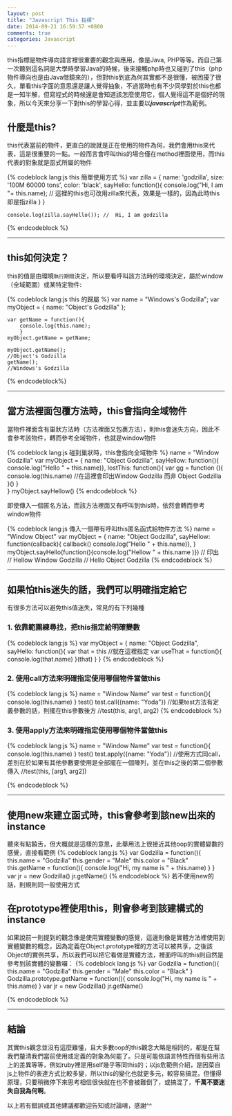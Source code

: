 ```yaml
---
layout: post
title: "Javascript This 指標"
date: 2014-09-21 16:59:57 +0800
comments: true
categories: Javascript
---
```


this指標是物件導向語言裡很重要的觀念與應用，像是Java, PHP等等。而自己第一次聽到這名詞是大學時學習Java的時候，後來接觸php時也又碰到了this（php物件導向也是由Java借鏡來的），但對this到底為何其實都不是很懂，被困擾了很久，單看this字面的意思還是讓人覺得抽象，不過當時也有不少同學對於this也都是一知半解，但寫程式的時候還是會知道該怎麼使用它，個人覺得這不是個好的現象，所以今天來分享一下對this的學習心得，並主要以***javascript***作為範例。
<!-- more -->

## 什麼是this?
this代表當前的物件，更直白的說就是正在使用的物件為何，我們會用this來代表，這是很重要的一點。一般而言會呼叫this的場合僅在method裡面使用，而this代表的對象就是函式所屬的物件

{% codeblock lang:js this 簡單使用方式 %}
	var zilla = {
		name: 'godzilla',
		size: '100M 60000 tons',
		color: 'black',
		sayHello: function(){
			console.log("Hi, I am "+ this.name); // 這裡的this也可改用zilla來代表，效果是一樣的，因為此時this即是指zilla
			}
	}
	
	console.log(zilla.sayHello()); //  Hi, I am godzilla
{% endcodeblock %}

---

## this如何決定？

this的值是由環境`執行期間`決定，所以要看呼叫該方法時的環境決定，屬於window（全域範圍）或某特定物件:

{% codeblock lang:js this 的歸屬 %}
	var name = "Windows\'s Godzilla";
	var myObject = { name: "Object\'s Godzilla" };
	
	var getName = function(){
		console.log(this.name);
		}
	myObject.getName = getName;
	
	myObject.getName();
	//Object's Godzilla
	getName();
	//Windows's Godzilla
{% endcodeblock%}

---

## 當方法裡面包覆方法時，this會指向全域物件
當物件裡面含有巢狀方法時（方法裡面又包裹方法），則this會迷失方向，因此不會參考該物件，轉而參考全域物件，也就是window物件

{% codeblock lang:js 碰到巢狀時，this會指向全域物件 %}
	name = "Window Godzilla"
	var myObject = {
	   name: "Object Godzilla",
	   sayHellow: function(){
	   console.log("Hello " + this.name)},
	   lostThis: function(){
	     var gg = function (){
	     	console.log(this.name) //在這裡會印出Window Godzilla 而非 Object Godzilla
	   	 }()
	   }	   
	}
	myObject.sayHellow()
{% endcodeblock %}

即使傳入一個匿名方法，而該方法裡面又有呼叫到this時，依然會轉而參考window物件

{% codeblock lang:js 傳入一個帶有呼叫this匿名函式給物件方法 %}
name = "Window Object"
var myObject = {
     name: "Object Godzilla",
     sayHellow: function(callback){
     callback()
     console.log("Hello " + this.name)},
  }
myObject.sayHello(function(){console.log("Hellow " + this.name )})
// 印出
// Hellow Window Godzilla
// Hello Object Godzilla
{% endcodeblock %}

---

## 如果怕this迷失的話，我們可以明確指定給它
有很多方法可以避免this值迷失，常見的有下列幾種
<br>
### 1. 依靠範圍練尋找，把this指定給明確變數
{% codeblock lang:js %}
	var myObject = {
	name: "Object Godzilla",
	sayHello: function(){
		var that = this //就在這裡指定
		var useThat = function(){ console.log(that.name) }(that) 
		}
	}
{% endcodeblock %}
### 2. 使用call方法來明確指定使用哪個物件當做this
{% codeblock lang:js %}
  name = "Window Name"
  var test = function(){
  	console.log(this.name)
  }
  test()
  test.call({name: "Yoda"}) 
  //如果test方法有定義參數的話，則擺在this參數後方
  //test(this, arg1, arg2)
{% endcodeblock %}

### 3. 使用apply方法來明確指定使用哪個物件當做this
{% codeblock lang:js %}
  name = "Window Name"
  var test = function(){
  	console.log(this.name)
  }
  test()
  test.apply({name: "Yoda"}) 
  //使用方式同call，差別在於如果有其他參數要使用是全部擺在一個陣列，並在this之後的第二個參數傳入
  //test(this, [arg1, arg2])

{% endcodeblock %}

---

## 使用new來建立函式時，this會參考到該new出來的instance
聽來有點饒舌，但大概就是這樣的意思，此舉用法上很接近其他oop的實體變數的感覺，直接看範例
{% codeblock lang:js %}
	var Godzilla = function(){
		this.name = "Godzilla"
		this.gender = "Male"
		this.color = "Black"
		this.getName = function(){
		  console.log("Hi, my name is " + this.name)
		}
	}
	var jr = new Godzilla()
	jr.getName()
{% endcodeblock %}
若不使用new的話，則規則同一般使用方式

## 在prototype裡使用this，則會參考到該建構式的instance
如果說前一則提到的觀念像是使用實體變數的感覺，這邊則像是實體方法裡使用到實體變數的概念，因為定義在Object.prototype裡的方法可以被共享，之後該Object的實例共享，所以我們可以把它看做是實體方法，裡面呼叫的this則自然是參考到該實體的變數囉：
{% codeblock lang:js %}
var Godzilla = function(){
		this.name = "Godzilla"
		this.gender = "Male"
		this.color = "Black"
		}
Godzilla.prototype.getName = function(){
	  console.log("Hi, my name is " + this.name)
	}
var jr = new Godzilla()	
jr.getName()
	
{% endcodeblock %}

---

## 結論
其實this觀念並沒有這麼難懂，且大多數oop的this觀念大略是相同的，都是在幫我們釐清我們當前使用或定義的對象為何罷了。只是可能依語言特性而個有些用法上的差異等等，例如ruby裡是用self幾乎等同this的；以js危範例介紹，是因菜自js上物件的表達方式比較多變，所以this的變化也就更多元，較容易搞混，但懂得原理，只要稍微停下來思考相信很快就在也不會被難倒了，或搞混了，**千萬不要迷失自我為何啊**。

以上若有錯誤或其他建議都歡迎告知或討論唷，感謝^^
